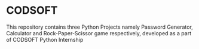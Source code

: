 # CODSOFT
This repository contains three Python Projects namely Password Generator, Calculator and Rock-Paper-Scissor game respectively, developed as a part of CODSOFT Python Internship

